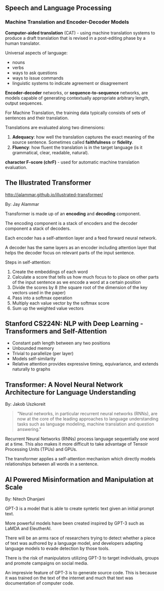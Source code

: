 ## Speech and Language Processing

### Machine Translation and Encoder-Decoder Models

**Computer-aided translation** (CAT) - using machine translation systems to produce a draft translation that is revised in a post-editing phase by a human translator.

Universal aspects of language:

- nouns
- verbs
- ways to ask questions
- ways to issue commands
- linguistic systems to indicate agreement or disagreement

**Encoder-decoder** networks, or **sequence-to-sequence** networks, are models capable of generating contextually appropriate arbitrary length, output sequences. 

For Machine Translation, the training data typically consists of sets of sentences and their translation.

Translations are evaluated along two dimensions:

1. **Adequacy**: how well the translation captures the exact meaning of the source sentence. Sometimes called **faithfulness** or **fidelity**.
2. **Fluency**: how fluent the translation is in the target language (is it grammatical, clear, readable, natural).

**character F-score (chrF)** - used for automatic machine translation evaluation.

## The Illustrated Transformer

http://jalammar.github.io/illustrated-transformer/

By: Jay Alammar

Transformer is made up of an **encoding** and **decoding** component.

The encoding component is a stack of encoders and the decoder component a stack of decoders.

Each encoder has a self-attention layer and a feed forward neural network.

A decoder has the same layers as an encoder including attention layer that helps the decoder focus on relevant parts of the input sentence.


Steps in self-attention:

1. Create the embeddings of each word
2. Calculate a score that tells us how much focus to to place on other parts of the input sentence as we encode a word at a certain position
3. Divide the scores by 8 (the square root of the dimension of the key vectors used in the paper)
4. Pass into a softmax operation
5. Multiply each value vector by the softmax score
6. Sum up the weighted value vectors


## Stanford CS224N: NLP with Deep Learning - Transformers and Self-Attention

- Constant path length between any two positions
- Unbounded memory
- Trivial to parallelize (per layer)
- Models self-similarity
- Relative attention provides expressive timing, equivariance, and extends naturally to graphs


## Transformer: A Novel Neural Network Architecture for Language Understanding

By: Jakob Uszkoreit

> "Neural networks, in particular recurrent neural networks (RNNs), are now at the core of the leading approaches to language understanding tasks such as language modeling, machine translation and question answering."

Recurrent Neural Networks (RNNs) process language sequentially one word at a time. This also makes it more difficult to take advantage of Tensoir Processing Units (TPUs) and GPUs.

The transformer applies a self-attention mechanism which directly models relationships between all words in a sentence.


## AI Powered Misinformation and Manipulation at Scale

By: Nitech Dhanjani

GPT-3 is a model that is able to create syntetic text given an initial prompt text.

More powerful models have been created inspired by GPT-3 such as LaMDA and EleutherAI.

There will be an arms race of researchers trying to detect whether a piece of text was authored by a language model, and developers adapting language models to evade detection by those tools.

There is the risk of manipulators utilizing GPT-3 to target individuals, groups and promote campaigns on social media.

An impresivie feature of GPT-3 is to generate source code. This is because it was trained on the text of the internet and much that text was documentation of computer code.


